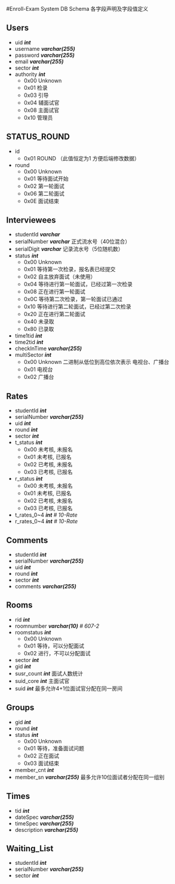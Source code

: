 #Enroll-Exam System DB Schema
各字段声明及字段值定义

## Users
- uid			***int***
- username		***varchar(255)***
- password		***varchar(255)***
- email			***varchar(255)***
- sector		***int***
- authority		***int***
	- 0x00 Unknown  
    - 0x01 检录
	- 0x03 引导
	- 0x04 辅面试官
	- 0x08 主面试官
	- 0x10 管理员

## STATUS_ROUND
- id
	- 0x01 ROUND （此值恒定为1 方便后端修改数据）
- round
	- 0x00 Unknown
	- 0x01 等待面试开始
	- 0x02 第一轮面试
	- 0x06 第二轮面试
	- 0x0E 面试结束

## Interviewees
- studentId		***varchar***
- serialNumber	***varchar*** 正式流水号（40位混合）
- serialDigit 	***varchar*** 记录流水号（5位随机数）
- status		***int***
	- 0x00 Unknown
	- 0x01 等待第一次检录，报名表已经提交
	- 0x02 自主放弃面试（未使用）
	- 0x04 等待进行第一轮面试，已经过第一次检录
	- 0x08 正在进行第一轮面试
    - 0x0C 等待第二次检录，第一轮面试已通过
	- 0x10 等待进行第二轮面试，已经过第二次检录
	- 0x20 正在进行第二轮面试
	- 0x40 未录取
	- 0x80 已录取
- time1tid		***int***
- time2tid		***int***
- checkInTime	***varchar(255)***
- multiSector	***int***
	- 0x00 Unknown  二进制从低位到高位依次表示 电视台、广播台
	- 0x01 电视台
	- 0x02 广播台

## Rates
- studentId		***int***
- serialNumber	***varchar(255)***
- uid			***int***
- round			***int***
- sector		***int***
- t_status		***int***
	- 0x00 未考核, 未报名
	- 0x01 未考核, 已报名
	- 0x02 已考核, 未报名
	- 0x03 已考核, 已报名
- r_status		***int***
	- 0x00 未考核, 未报名
	- 0x01 未考核, 已报名
	- 0x02 已考核, 未报名
	- 0x03 已考核, 已报名
- t_rates_0~4	***int*** *# 10-Rate*
- r_rates_0~4	***int*** *# 10-Rate*

## Comments
- studentId		***int***
- serialNumber	***varchar(255)***
- uid			***int***
- round			***int***
- sector		***int***
- comments		***varchar(255)***

## Rooms
- rid			***int***
- roomnumber	***varchar(10)*** *# 607-2*
- roomstatus	***int***
	- 0x00 Unknown
	- 0x01 等待，可以分配面试
	- 0x02 进行，不可以分配面试
- sector		***int***
- gid			***int***
- susr_count	***int***
	面试人数统计
- suid_core		***int***
	主面试官
- suid			***int***
	最多允许4+1位面试官分配在同一房间

## Groups
- gid			***int***
- round			***int***
- status        ***int***
	- 0x00 Unknown
	- 0x01 等待，准备面试问题
	- 0x02 正在面试
	- 0x03 面试结束
- member_cnt	***int***
- member_sn		***varchar(255)***
	最多允许10位面试者分配在同一组别

## Times
- tid			***int***
- dateSpec		***varchar(255)***
- timeSpec		***varchar(255)***
- description	***varchar(255)***

## Waiting_List
- studentId		***int***
- serialNumber	***varchar(255)***
- sector		***int***


